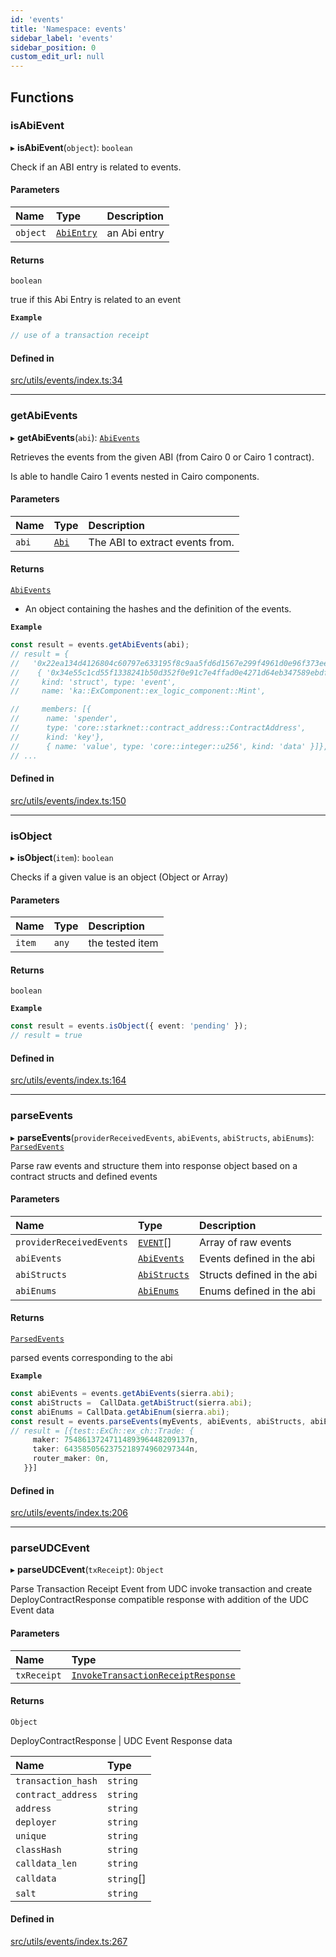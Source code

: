 ```yaml
---
id: 'events'
title: 'Namespace: events'
sidebar_label: 'events'
sidebar_position: 0
custom_edit_url: null
---
```


## Functions

### isAbiEvent

▸ **isAbiEvent**(`object`): `boolean`

Check if an ABI entry is related to events.

#### Parameters

| Name     | Type                            | Description  |
| :------- | :------------------------------ | :----------- |
| `object` | [`AbiEntry`](types.md#abientry) | an Abi entry |

#### Returns

`boolean`

true if this Abi Entry is related to an event

**`Example`**

```typescript
// use of a transaction receipt
```

#### Defined in

[src/utils/events/index.ts:34](https://github.com/starknet-io/starknet.js/blob/v6.11.0/src/utils/events/index.ts#L34)

---

### getAbiEvents

▸ **getAbiEvents**(`abi`): [`AbiEvents`](types.md#abievents)

Retrieves the events from the given ABI (from Cairo 0 or Cairo 1 contract).

Is able to handle Cairo 1 events nested in Cairo components.

#### Parameters

| Name  | Type                  | Description                     |
| :---- | :-------------------- | :------------------------------ |
| `abi` | [`Abi`](types.md#abi) | The ABI to extract events from. |

#### Returns

[`AbiEvents`](types.md#abievents)

- An object containing the hashes and the definition of the events.

**`Example`**

```typescript
const result = events.getAbiEvents(abi);
// result = {
//   '0x22ea134d4126804c60797e633195f8c9aa5fd6d1567e299f4961d0e96f373ee':
//    { '0x34e55c1cd55f1338241b50d352f0e91c7e4ffad0e4271d64eb347589ebdfd16': {
//     kind: 'struct', type: 'event',
//     name: 'ka::ExComponent::ex_logic_component::Mint',

//     members: [{
//      name: 'spender',
//      type: 'core::starknet::contract_address::ContractAddress',
//      kind: 'key'},
//      { name: 'value', type: 'core::integer::u256', kind: 'data' }]},
// ...
```

#### Defined in

[src/utils/events/index.ts:150](https://github.com/starknet-io/starknet.js/blob/v6.11.0/src/utils/events/index.ts#L150)

---

### isObject

▸ **isObject**(`item`): `boolean`

Checks if a given value is an object (Object or Array)

#### Parameters

| Name   | Type  | Description     |
| :----- | :---- | :-------------- |
| `item` | `any` | the tested item |

#### Returns

`boolean`

**`Example`**

```typescript
const result = events.isObject({ event: 'pending' });
// result = true
```

#### Defined in

[src/utils/events/index.ts:164](https://github.com/starknet-io/starknet.js/blob/v6.11.0/src/utils/events/index.ts#L164)

---

### parseEvents

▸ **parseEvents**(`providerReceivedEvents`, `abiEvents`, `abiStructs`, `abiEnums`): [`ParsedEvents`](types.md#parsedevents)

Parse raw events and structure them into response object based on a contract structs and defined events

#### Parameters

| Name                     | Type                                               | Description                |
| :----------------------- | :------------------------------------------------- | :------------------------- |
| `providerReceivedEvents` | [`EVENT`](types.RPC.RPCSPEC07.API.SPEC.md#event)[] | Array of raw events        |
| `abiEvents`              | [`AbiEvents`](types.md#abievents)                  | Events defined in the abi  |
| `abiStructs`             | [`AbiStructs`](types.md#abistructs)                | Structs defined in the abi |
| `abiEnums`               | [`AbiEnums`](types.md#abienums)                    | Enums defined in the abi   |

#### Returns

[`ParsedEvents`](types.md#parsedevents)

parsed events corresponding to the abi

**`Example`**

```typescript
const abiEvents = events.getAbiEvents(sierra.abi);
const abiStructs =  CallData.getAbiStruct(sierra.abi);
const abiEnums = CallData.getAbiEnum(sierra.abi);
const result = events.parseEvents(myEvents, abiEvents, abiStructs, abiEnums);
// result = [{test::ExCh::ex_ch::Trade: {
     maker: 7548613724711489396448209137n,
     taker: 6435850562375218974960297344n,
     router_maker: 0n,
   }}]
```

#### Defined in

[src/utils/events/index.ts:206](https://github.com/starknet-io/starknet.js/blob/v6.11.0/src/utils/events/index.ts#L206)

---

### parseUDCEvent

▸ **parseUDCEvent**(`txReceipt`): `Object`

Parse Transaction Receipt Event from UDC invoke transaction and
create DeployContractResponse compatible response with addition of the UDC Event data

#### Parameters

| Name        | Type                                                                            |
| :---------- | :------------------------------------------------------------------------------ |
| `txReceipt` | [`InvokeTransactionReceiptResponse`](types.md#invoketransactionreceiptresponse) |

#### Returns

`Object`

DeployContractResponse | UDC Event Response data

| Name               | Type       |
| :----------------- | :--------- |
| `transaction_hash` | `string`   |
| `contract_address` | `string`   |
| `address`          | `string`   |
| `deployer`         | `string`   |
| `unique`           | `string`   |
| `classHash`        | `string`   |
| `calldata_len`     | `string`   |
| `calldata`         | `string`[] |
| `salt`             | `string`   |

#### Defined in

[src/utils/events/index.ts:267](https://github.com/starknet-io/starknet.js/blob/v6.11.0/src/utils/events/index.ts#L267)
